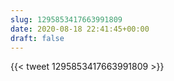 ```yaml
---
slug: 1295853417663991809
date: 2020-08-18 22:41:45+00:00
draft: false
---
```


{{< tweet 1295853417663991809 >}}
